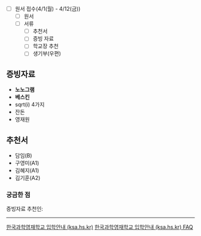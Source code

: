 - [ ] 원서 접수(4/1(월) - 4/12(금))
	- [ ] 원서
	- [ ] 서류
		- [ ] 추천서
		- [ ] 증빙 자료
		- [ ] 학교장 추천
		- [ ] 생기부(우편)

## 증빙자료
- **노노그램**
- **베스킨**
- sqrt(i) 4가지
- 잔돈
- 영재원
## 추천서
- 담임(B)
- 구영미(A1)
- 김혜지(A1)
- 김기훈(A2)
### 궁금한 점
 증빙자료 추천인: 
 
---
[한국과학영재학교 입학안내 (ksa.hs.kr)](https://admission.ksa.hs.kr/iphak_kor/guidelines_jang.php)
[한국과학영재학교 입학안내 (ksa.hs.kr) FAQ](https://admission.ksa.hs.kr/iphak_kor/bbs_list.php?bbsID=kor_jang_faq)

